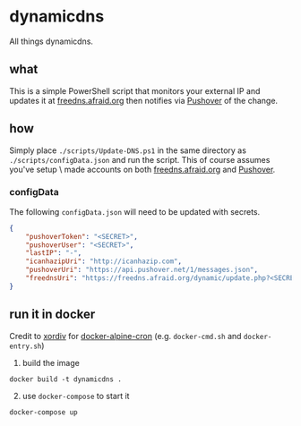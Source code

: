 # dynamicdns

All things dynamicdns.

## what

This is a simple PowerShell script that monitors your external IP and updates it at [freedns.afraid.org](https://freedns.afraid.org/) then notifies via [Pushover](https://pushover.net/) of the change.

## how

Simply place `./scripts/Update-DNS.ps1` in the same directory as `./scripts/configData.json` and run the script. This of course assumes you've setup \ made accounts on both [freedns.afraid.org](https://freedns.afraid.org/) and [Pushover](https://pushover.net/).

### configData

The following `configData.json` will need to be updated with secrets.

```json
{
    "pushoverToken": "<SECRET>",
    "pushoverUser": "<SECRET>",
    "lastIP": "-",
    "icanhazipUri": "http://icanhazip.com",
    "pushoverUri": "https://api.pushover.net/1/messages.json",
    "freednsUri": "https://freedns.afraid.org/dynamic/update.php?<SECRET>"
}
```

## run it in docker

Credit to [xordiv](https://github.com/xordiv) for [docker-alpine-cron](https://github.com/xordiv/docker-alpine-cron) (e.g. `docker-cmd.sh` and `docker-entry.sh`)

1. build the image

`docker build -t dynamicdns .`

2. use `docker-compose` to start it

`docker-compose up`
